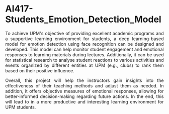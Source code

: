 # AI417-Students_Emotion_Detection_Model

<div style="text-align: justify;">
To achieve UPM's objective of providing excellent academic programs and a supportive learning environment for students, a deep learning-based model for emotion detection using face recognition can be designed and developed. This model can help monitor student engagement and emotional responses to learning materials during lectures. Additionally, it can be used for statistical research to analyse student reactions to various activities and events organized by different entities at UPM (e.g., clubs) to rank them based on their positive influence.

Overall, this project will help the instructors gain insights into the effectiveness of their teaching methods and adjust them as needed. In addition, it offers objective measures of emotional responses, allowing for better-informed decision-making regarding future actions. In the end, this will lead to in a more productive and interesting learning environment for UPM students.
</div>
